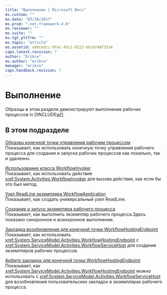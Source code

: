 ```yaml
---
title: "Выполнение | Microsoft Docs"
ms.custom: ""
ms.date: "03/30/2017"
ms.prod: ".net-framework-4.6"
ms.reviewer: ""
ms.suite: ""
ms.tgt_pltfrm: ""
ms.topic: "article"
ms.assetid: a9dcedcc-9f4c-45c2-8222-6bcbf48f3534
caps.latest.revision: 7
author: "Erikre"
ms.author: "erikre"
manager: "erikre"
caps.handback.revision: 7
---
```

# Выполнение
Образцы в этом разделе демонстрируют выполнение рабочих процессов in [!INCLUDE[wf](../../../../includes/wf-md.md)].  
  
## В этом подразделе  
 [Образец конечной точки управления рабочим процессом](../../../../docs/framework/windows-workflow-foundation/samples/workflow-management-endpoint-sample.md)  
 Показывает, как использовать конечную точку управления рабочего процесса для создания и запуска рабочих процессов как локально, так и удаленно.  
  
 [Использование класса WorkflowInvoker](../../../../docs/framework/windows-workflow-foundation/samples/using-the-workflowinvoker-class.md)  
 Показывает, как использовать действие <xref:System.Activities.WorkflowInvoker> для вызова действия, как если бы это был метод.  
  
 [Узел ReadLine экземпляра WorkflowApplication](../../../../docs/framework/windows-workflow-foundation/samples/workflowapplication-readline-host.md)  
 Показывает, как создать универсальный узел ReadLine.  
  
 [Создание и запуск экземпляра рабочего процесса](../../../../docs/framework/windows-workflow-foundation/samples/creating-and-running-a-workflow-instance.md)  
 Показывает, как выполнить экземпляр рабочего процесса.Здесь показано синхронное и асинхронное выполнение.  
  
 [Закладка возобновления для конечной точки WorkflowHostingEndpoint](../../../../docs/framework/windows-workflow-foundation/samples/workflowhostingendpoint-resume-bookmark.md)  
 Показывает, как использовать <xref:System.ServiceModel.Activities.WorkflowHostingEndpoint> с <xref:System.ServiceModel.Activities.WorkflowServiceHost> для создания экземпляров рабочих процессов.  
  
 [Арбитр закладок для конечной точки WorkflowHostingEndpoint](../../../../docs/framework/windows-workflow-foundation/samples/bookmark-resolver-for-workflowhostingendpoint.md)  
 Показывает, как <xref:System.ServiceModel.Activities.WorkflowHostingEndpoint> можно использовать с <xref:System.ServiceModel.Activities.WorkflowServiceHost> для возобновления пользовательских закладок в экземплярах рабочего процесса.